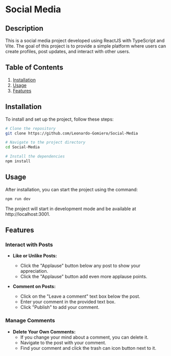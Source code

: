 # Social Media

## Description
This is a social media project developed using ReactJS with TypeScript and Vite. The goal of this project is to provide a simple platform where users can create profiles, post updates, and interact with other users.

## Table of Contents
1. [Installation](#installation)
2. [Usage](#usage)
3. [Features](#features)

## Installation
To install and set up the project, follow these steps:

```bash
# Clone the repository
git clone https://github.com/Leonardo-Gomiero/Social-Media

# Navigate to the project directory
cd Social-Media

# Install the dependencies
npm install
```
## Usage

After installation, you can start the project using the command:

```bash
npm run dev
```
The project will start in development mode and be available at http://localhost:3001.

## Features

### Interact with Posts

- **Like or Unlike Posts:**
  - Click the "Applause" button below any post to show your appreciation.
  - Click the "Applause" button add even more applause points.

- **Comment on Posts:**
  - Click on the "Leave a comment" text box below the post.
  - Enter your comment in the provided text box.
  - Click "Publish" to add your comment.

### Manage Comments

- **Delete Your Own Comments:**
  - If you change your mind about a comment, you can delete it.
  - Navigate to the post with your comment.
  - Find your comment and click the trash can icon button next to it.
